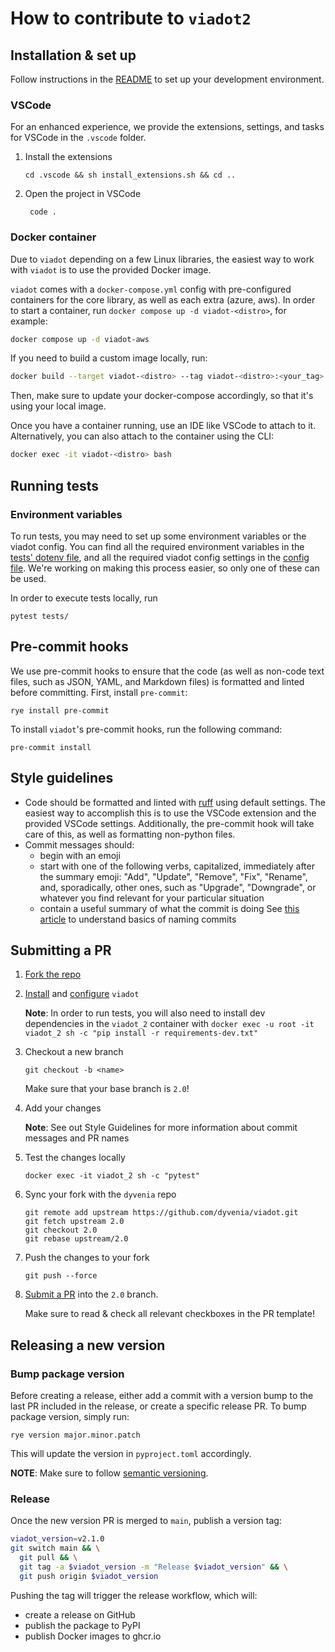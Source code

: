 # How to contribute to `viadot2`

## Installation & set up

Follow instructions in the [README](./README.md#getting-started) to set up your development environment.

### VSCode

For an enhanced experience, we provide the extensions, settings, and tasks for VSCode in the `.vscode` folder.

1. Install the extensions

   ```console
   cd .vscode && sh install_extensions.sh && cd ..
   ```

2. Open the project in VSCode

   ```console
    code .
   ```

### Docker container

Due to `viadot` depending on a few Linux libraries, the easiest way to work with `viadot` is to use the provided Docker image.

`viadot` comes with a `docker-compose.yml` config with pre-configured containers for the core library, as well as each extra (azure, aws). In order to start a container, run `docker compose up -d viadot-<distro>`, for example:

```bash
docker compose up -d viadot-aws
```

If you need to build a custom image locally, run:

```bash
docker build --target viadot-<distro> --tag viadot-<distro>:<your_tag> -f docker/Dockerfile .
```

Then, make sure to update your docker-compose accordingly, so that it's using your local image.

Once you have a container running, use an IDE like VSCode to attach to it. Alternatively, you can also attach to the container using the CLI:

```bash
docker exec -it viadot-<distro> bash
```

## Running tests

### Environment variables

To run tests, you may need to set up some environment variables or the viadot config. You can find all the required environment variables in the [tests' dotenv file](./tests/.env.example), and all the required viadot config settings in the [config file](./config.yaml.example). We're working on making this process easier, so only one of these can be used.

In order to execute tests locally, run

```console
pytest tests/
```

## Pre-commit hooks

We use pre-commit hooks to ensure that the code (as well as non-code text files, such as JSON, YAML, and Markdown files) is formatted and linted before committing. First, install `pre-commit`:

```console
rye install pre-commit
```

To install `viadot`'s pre-commit hooks, run the following command:

```console
pre-commit install
```

## Style guidelines

- Code should be formatted and linted with [ruff](https://docs.astral.sh/ruff/) using default settings. The easiest way to accomplish this is to use the VSCode extension and the provided VSCode settings. Additionally, the pre-commit hook will take care of this, as well as formatting non-python files.
- Commit messages should:
  - begin with an emoji
  - start with one of the following verbs, capitalized, immediately after the summary emoji: "Add", "Update", "Remove", "Fix", "Rename", and, sporadically, other ones, such as "Upgrade", "Downgrade", or whatever you find relevant for your particular situation
  - contain a useful summary of what the commit is doing
    See [this article](https://www.freecodecamp.org/news/how-to-write-better-git-commit-messages/) to understand basics of naming commits

## Submitting a PR

1. [Fork the repo](https://github.com/dyvenia/viadot/fork)
2. [Install](./README.md#installation) and [configure](./README.md#configuration) `viadot`

   **Note**: In order to run tests, you will also need to install dev dependencies in the `viadot_2` container with `docker exec -u root -it viadot_2 sh -c "pip install -r requirements-dev.txt"`

3. Checkout a new branch

   ```console
   git checkout -b <name>
   ```

   Make sure that your base branch is `2.0`!

4. Add your changes

   **Note**: See out Style Guidelines for more information about commit messages and PR names

5. Test the changes locally

   ```console
   docker exec -it viadot_2 sh -c "pytest"
   ```

6. Sync your fork with the `dyvenia` repo

   ```console
   git remote add upstream https://github.com/dyvenia/viadot.git
   git fetch upstream 2.0
   git checkout 2.0
   git rebase upstream/2.0
   ```

7. Push the changes to your fork

   ```console
   git push --force
   ```

8. [Submit a PR](https://github.com/dyvenia/viadot/compare) into the `2.0` branch.

   Make sure to read & check all relevant checkboxes in the PR template!

## Releasing a new version

### Bump package version

Before creating a release, either add a commit with a version bump to the last PR included in the release, or create a specific release PR. To bump package version, simply run:

```console
rye version major.minor.patch
```

This will update the version in `pyproject.toml` accordingly.

**NOTE**: Make sure to follow [semantic versioning](https://semver.org/).

### Release

Once the new version PR is merged to `main`, publish a version tag:

```bash
viadot_version=v2.1.0
git switch main && \
  git pull && \
  git tag -a $viadot_version -m "Release $viadot_version" && \
  git push origin $viadot_version
```

Pushing the tag will trigger the release workflow, which will:

- create a release on GitHub
- publish the package to PyPI
- publish Docker images to ghcr.io
